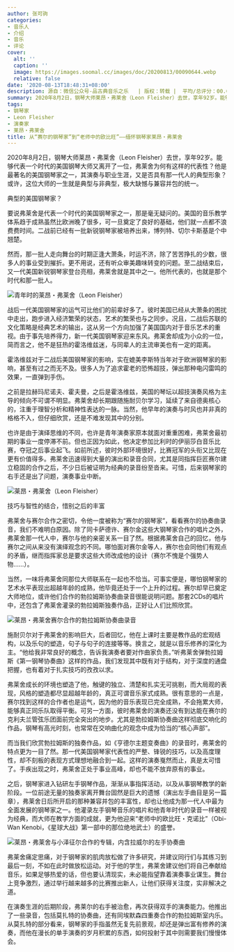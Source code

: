 ```yaml
---
author: 张可驹
categories:
- 音乐人
- 介绍
- 音乐
- 评论
cover:
  alt: ''
  caption: ''
  image: https://images.soomal.cc/images/doc/20200813/00090644.webp
  relative: false
date: '2020-08-13T18:48:31+08:00'
description: 源自：微信公众号-品古典音乐之乐   | 版权：转载 |  平均/总评分：00.00/0
summary: 2020年8月2日，钢琴大师莱昂・弗莱舍（Leon Fleisher）去世，享年92岁。能够代表一个时代的美国钢琴大师又离开了一位，弗莱舍为何有这样的代表性？他是最著名的美国钢琴家之一，其演奏与职业生涯，又是否具有那一代人的典型形象？
tags:
- 钢琴家
- Leon Fleisher
- 演奏家
- 莱昂・弗莱舍
title: 从“赛尔的钢琴家”到“老师中的欧比旺”――缅怀钢琴家莱昂・弗莱舍
---
```


2020年8月2日，钢琴大师莱昂・弗莱舍（Leon Fleisher）去世，享年92岁。能够代表一个时代的美国钢琴大师又离开了一位，弗莱舍为何有这样的代表性？他是最著名的美国钢琴家之一，其演奏与职业生涯，又是否具有那一代人的典型形象？或许，这位大师的一生就是典型与非典型，极大缺憾与兼容并包的统一。

典型的美国钢琴家？

要说弗莱舍是代表一个时代的美国钢琴家之一，那是毫无疑问的。美国的音乐教学体系趋于成熟虽然比欧洲晚了很多，可一旦奠定了良好的基础，他们就一点都不浪费费时间。二战前已经有一批新锐钢琴家被培养出来，博列特、切尔卡斯基是个中翘楚。

然而，那一批人走向舞台的时期正逢大萧条，时运不济，除了苦苦挣扎的少数，很多人的事业受到摧折。更不用说，还有听众审美趣味转变的问题。至二战结束后，又一代美国新锐钢琴家登台亮相，弗莱舍就是其中之一。他所代表的，也就是那个时代和那一批人。

![青年时的莱昂・弗莱舍（Leon Fleisher）](https://images.soomal.cc/images/doc/20200813/00090643.webp)





战后一代美国钢琴家的运气可比他们的前辈好多了。彼时美国已经从大萧条的困扰中走出，跑步进入经济繁荣的状态，艺术的繁荣也与之同步。况且，二战后苏联的文化策略是经典艺术的输出，这从另一个方向加强了美国国内对于音乐艺术的重视。由于事先培养得力，新一代美国钢琴家迎来东风。弗莱舍却成为小众的一位，简而言之，他不是狂热的霍洛维兹迷，与同辈人的主流审美也有一定的距离。

霍洛维兹对于二战后美国钢琴家的影响，实在媲美李斯特当年对于欧洲钢琴家的影响，甚至有过之而无不及。很多人为了追求霍老的恐怖超技，弹出那种电闪雷鸣的效果，一直弹到手伤。

之前是拉赫玛尼诺夫、霍夫曼，之后是霍洛维兹，美国的琴坛以超技演奏风格为主导的倾向不可谓不明显。弗莱舍却长期跟随施耐贝尔学习，延续了来自德奥核心的，注重于理智分析和精神性表达的一脉。当然，他早年的演奏与时风也并非真的格格不入，但仔细欣赏，还是不难发现其中的分别。

也许是由于演绎思维的不同，也许是青年演奏家原本就面对重重困难，弗莱舍最初期的事业一度停滞不前。但也正因为如此，他决定参加比利时的伊丽莎白音乐比赛，夺冠之后事业起飞。如前所述，彼时外部环境很好，比赛冠军的头衔又比现在更有价值得多。弗莱舍迅速得到大量的演出和录音合同，尤其是同指挥巨匠赛尔建立稳固的合作之后，不少日后被证明为经典的录音纷至沓来。可惜，后来钢琴家的右手还是出了问题，演奏事业中断。

![莱昂・弗莱舍（Leon Fleisher）](https://images.soomal.cc/images/doc/20200813/00090644.webp)





技巧与智性的结合，惜别之后的丰富

弗莱舍与赛尔合作之密切，令他一度被称为“赛尔的钢琴家”，看看赛尔的协奏曲录音，我们不难明白原因。除了同卡萨德许、赛尔金这些大钢琴家合作的唱片之外，弗莱舍那一代人中，赛尔与他的亲密关系一目了然。根据弗莱舍自己的回忆，他与赛尔之间从来没有演绎观念的不同。哪怕面对赛尔金等人，赛尔也会同他们有观点的矛盾，继而指挥家总是要求这些大师改成他的设计（赛尔不愧是个强势人物……）。

当然，一味将弗莱舍同那位大师联系在一起也不恰当。可事实便是，哪怕钢琴家的艺术水平表现出超越年龄的成熟，他毕竟还处于一个上升的过程。赛尔却早已奠定大师地位，或许他们合作的勃拉姆斯协奏曲录音很能说明问题。那套2CDs的唱片中，还包含了弗莱舍灌录的勃拉姆斯独奏作品，正好让人们比照欣赏。

![莱昂・弗莱舍赛尔合作的勃拉姆斯协奏曲录音](https://images.soomal.cc/images/doc/20200813/00090641.webp)





施耐贝尔对于弗莱舍的影响巨大，后者回忆，他在上课时主要是教作品的宏观结构，以及乐句的塑造，句子与句子的连接等等。换言之，就是以音乐修养的深化为主。“他给我非常良好的概念，告诉我演奏者要对作曲家负责。”听弗莱舍弹勃拉姆斯《第一钢琴协奏曲》这样的作品，我们发现其中既有对于结构，对于深度的通盘把握，也有着对于扎实技巧的孜孜以求。

弗莱舍成长的环境也塑造了他，触键的独立、清楚和扎实无可挑剔，而大局观的表现，风格的塑造都尽显超越年龄的，真正可谓音乐家式成熟。很有意思的一点是，赛尔找到这样的合作者也是运气，因为他的音乐表现已完全成熟，不会拖累大师，能够真正同乐队取得平衡。可另一方面，彼时弗莱舍的演奏还没有到达能在赛尔的克利夫兰管弦乐团面前完全突出的地步。尤其是勃拉姆斯协奏曲这样彻底交响化的作品，钢琴有高光时刻，也常常在交响曲化的观念中成为恰当的“核心声部”。

而当我们欣赏勃拉姆斯的独奏作品，如《亨德尔主题变奏曲》的录音时，弗莱舍的特点更为一目了然。那一代美国钢琴家代表性的严整、锋锐的技巧，以及高度理性，却不刻板的表现方式理想地融合到一起。这样的演奏戛然而止，真是太可惜了。手疾出现之时，弗莱舍正处于事业高峰，却也不能不放弃原有的事业。

之后，钢琴家进入钻研左手钢琴作品，渐渐从事指挥活动，以及从事钢琴教学的新阶段。一位前途无量的独奏家离开舞台固然是巨大的遗憾（演出左手曲目是另一篇章），弗莱舍日后所开启的那种兼容并包的丰富性，却也让他成为那一代人中最为全面发展的钢琴家之一。他灌录左手钢琴音乐的唱片和他青年时代的录音一样被视为经典，而大师在教学方面的成就，更为他迎来“老师中的欧比旺・克诺比”（Obi-Wan Kenobi，《星球大战》第一部中的那位绝地武士）的盛誉。

![莱昂・弗莱舍与小泽征尔合作的专辑，内含拉威尔的左手协奏曲](https://images.soomal.cc/images/doc/20200813/00090642.webp)





弗莱舍痛定思痛，对于钢琴家的肌肉放松做了许多研究，并建议同行们与其练习到最后一刻，不如在此时做放松运动。对于他的学生，弗莱舍建议他们将自己奉献给音乐，如果足够热爱的话，但也要认清现实，未必能指望靠着演奏事业谋生。舞台上竞争激烈，通过举行越来越多的比赛推出新人，让他们获得关注度，实非解决之道。

在演奏生涯的后期阶段，弗莱尔的右手被治愈，再次获得双手的演奏能力。他推出了一些录音，包括莫扎特的协奏曲，还有同埃默森四重奏合作的勃拉姆斯室内乐。从莫扎特的部分看来，钢琴家的手指虽然无复先前景观，却还是弹出富有修养的演奏，而他在漫长的单手演奏的岁月积累的东西，如何投射于其中则需要我们慢慢体会。